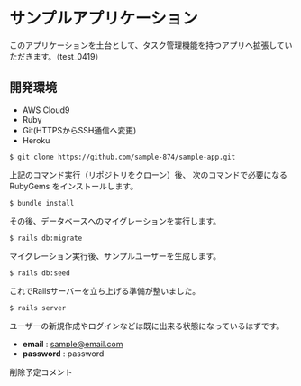 # サンプルアプリケーション

このアプリケーションを土台として、タスク管理機能を持つアプリへ拡張していただきます。（test_0419）

## 開発環境

* AWS Cloud9
* Ruby
* Git(HTTPSからSSH通信へ変更)
* Heroku

```
$ git clone https://github.com/sample-874/sample-app.git
```

上記のコマンド実行（リポジトリをクローン）後、
次のコマンドで必要になる RubyGems をインストールします。

```
$ bundle install
```

その後、データベースへのマイグレーションを実行します。

```
$ rails db:migrate
```

マイグレーション実行後、サンプルユーザーを生成します。

```
$ rails db:seed
```

これでRailsサーバーを立ち上げる準備が整いました。

```
$ rails server
```

ユーザーの新規作成やログインなどは既に出来る状態になっているはずです。

* **email** : sample@email.com
* **password** : password

削除予定コメント
